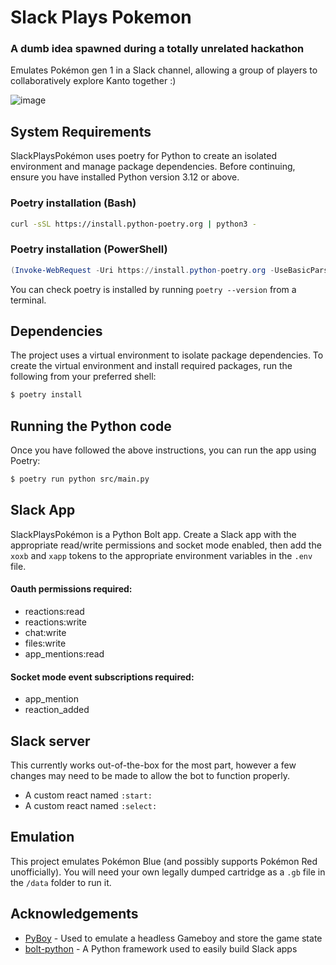 # Slack Plays Pokemon

### A dumb idea spawned during a totally unrelated hackathon
Emulates Pokémon gen 1 in a Slack channel, allowing a group of players to collaboratively explore Kanto together :)

![image](https://github.com/AyaPK/slack-plays-pokemon/assets/47668950/7f58819f-9ad2-4feb-9440-b615033a8902)

## System Requirements

SlackPlaysPokémon uses poetry for Python to create an isolated environment and manage package dependencies.
Before continuing, ensure you have installed Python version 3.12 or above.

### Poetry installation (Bash)

```bash
curl -sSL https://install.python-poetry.org | python3 -
```

### Poetry installation (PowerShell)

```powershell
(Invoke-WebRequest -Uri https://install.python-poetry.org -UseBasicParsing).Content | py -
```

You can check poetry is installed by running `poetry --version` from a terminal.

## Dependencies

The project uses a virtual environment to isolate package dependencies. To create the virtual environment and install required packages, run the following from your preferred shell:

```bash
$ poetry install
```

## Running the Python code
Once you have followed the above instructions, you can run the app using Poetry:
```bash
$ poetry run python src/main.py
```

## Slack App
SlackPlaysPokémon is a Python Bolt app.
Create a Slack app with the appropriate read/write permissions and socket mode enabled, then add the `xoxb` and `xapp` tokens to the appropriate environment variables in the `.env` file.

#### Oauth permissions required:
- reactions:read
- reactions:write
- chat:write
- files:write
- app_mentions:read

#### Socket mode event subscriptions required:
- app_mention
- reaction_added

## Slack server
This currently works out-of-the-box for the most part, however a few changes may need to be made to allow the bot to function properly.

- A custom react named `:start:`
- A custom react named `:select:`

## Emulation
This project emulates Pokémon Blue (and possibly supports Pokémon Red unofficially). You will need your own legally dumped cartridge as a `.gb` file in the `/data` folder to run it.

## Acknowledgements
- [PyBoy](https://github.com/Baekalfen/PyBoy) - Used to emulate a headless Gameboy and store the game state
- [bolt-python](https://github.com/slackapi/bolt-python) - A Python framework used to easily build Slack apps
